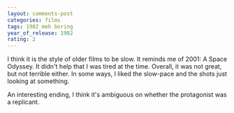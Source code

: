```yaml
---
layout: comments-post
categories: films
tags: 1982 meh boring
year_of_release: 1982
rating: 2
---
```


I think it is the style of older films to be slow. It reminds me of 2001: A Space Odyssey.
It didn't help that I was tired at the time. Overall, it was not great, but not terrible
either. In some ways, I liked the slow-pace and the shots just looking at something.

An interesting ending, I think it's ambiguous on whether the protagonist was a replicant.
